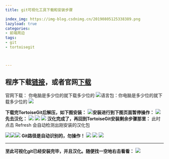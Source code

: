 ```yaml
---
title: git可视化工具下载和安装步骤

index_img: https://img-blog.csdnimg.cn/20190805125338389.png
lazyload: true
categories:
- 前端周边
tags:
- git
- tortoisegit



---
```














## 程序下载[链接](https://share.weiyun.com/5QQcYgd)，或者官网[下载](https://tortoisegit.org/download/)
官网下载：
你电脑是多少位的就下载多少位的
![](https://img-blog.csdnimg.cn/20190906125730944.png)语言包：你电脑是多少位的就下载多少位的
![](https://img-blog.csdnimg.cn/2019090612582190.png)

**下载完TortoiseGit后解压，如下图安装：**
![](https://img-blog.csdnimg.cn/20190805125026576.png)**安装进行到下图页面暂停操作：**
![](https://img-blog.csdnimg.cn/2019080512445179.png)
**先去汉化：**
![](https://img-blog.csdnimg.cn/20190805124330920.png)
![](https://img-blog.csdnimg.cn/20190805124404582.png)
![](https://img-blog.csdnimg.cn/20190805125338389.png)
**汉化完成了，再回到TortoiseGit安装剩余步骤那里：**
此时点击 Refresh 会自动检测出刚安装的汉化包

![](https://img-blog.csdnimg.cn/2019080512445179.png)![](https://img-blog.csdnimg.cn/20190805124515714.png)![](https://img-blog.csdnimg.cn/20190805124527921.png)
**Git路径是自动识别的，勿操作！**
![](https://img-blog.csdnimg.cn/20190805124609235.png)
![](https://img-blog.csdnimg.cn/20190805124704399.png)
![](https://img-blog.csdnimg.cn/20190805124801773.png)

---
**至此可视化git已经安装完毕，并且汉化。随便找一空地右击看看：**
![](https://img-blog.csdnimg.cn/20190805124946693.png)